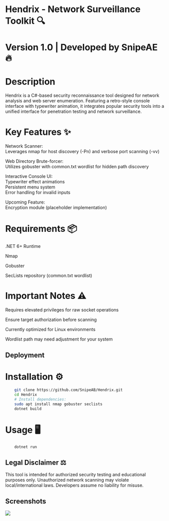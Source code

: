 
# Hendrix - Network Surveillance Toolkit 🔍


# Version 1.0 | Developed by SnipeAE 🔥

# Description

Hendrix is a C#-based security reconnaissance tool designed for network analysis and web server enumeration. Featuring a retro-style console interface with typewriter animation, it integrates popular security tools into a unified interface for penetration testing and network surveillance.

# Key Features ✨

Network Scanner:  
Leverages nmap for host discovery (-Pn) and verbose port scanning (-vv)

Web Directory Brute-forcer:  
Utilizes gobuster with common.txt wordlist for hidden path discovery

Interactive Console UI:  
Typewriter effect animations  
Persistent menu system  
Error handling for invalid inputs

Upcoming Feature:  
Encryption module (placeholder implementation)

# Requirements 📦
.NET 6+ Runtime

Nmap

Gobuster

SecLists repository (common.txt wordlist)

# Important Notes ⚠️

Requires elevated privileges for raw socket operations

Ensure target authorization before scanning

Currently optimized for Linux environments

Wordlist path may need adjustment for your system
## Deployment

# Installation ⚙️
```bash
    git clone https://github.com/SnipeAB/Hendrix.git
    cd Hendrix
    # Install dependencies:
    sudo apt install nmap gobuster seclists
    dotnet build
```
# Usage 🖥️
```bash
    dotnet run
```

## Legal Disclaimer ⚖️

This tool is intended for authorized security testing and educational purposes only. Unauthorized network scanning may violate local/international laws. Developers assume no liability for misuse.


## Screenshots

![](https://github.com/SnipeZoidYT/Hendrix/blob/master/Screenshot%202025-02-21%20051034.png)

